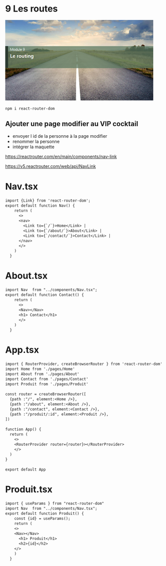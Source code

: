# 9 Les routes
![module-9](../img/09/module-9.png)
```
npm i react-router-dom
```
## Ajouter une page modifier au VIP cocktail
- envoyer l id de la personne à la page modifier
- renommer la personne
- intégrer la maquette


https://reactrouter.com/en/main/components/nav-link  

https://v5.reactrouter.com/web/api/NavLink
  

# Nav.tsx
```tsx
import {Link} from 'react-router-dom';
export default function Nav() {
    return (
      <>
      <nav>
        <Link to={`/`}>Home</Link> | 
        <Link to={`/about/`}>About</Link> |
        <Link to={`/contact/`}>Contact</Link> |
      </nav>
      </>
    )  
  }
```

# About.tsx
```tsx
import Nav  from "../components/Nav.tsx";
export default function Contact() {
    return (
      <>
      <Nav></Nav>
      <h1> Contact</h1>
      </>
    )  
  }
```

# App.tsx
```tsx
import { RouterProvider, createBrowserRouter } from 'react-router-dom'
import Home from './pages/Home'
import About from './pages/About'
import Contact from './pages/Contact'
import Produit from './pages/Produit'

const router = createBrowserRouter([
  {path :"/", element:<Home />},
  {path :"/about", element:<About />},
  {path :"/contact", element:<Contact />},
  {path :"/produit/:id", element:<Produit />},
])

function App() {
  return (
    <>
    <RouterProvider router={router}></RouterProvider>
    </>
  )
}

export default App
```

# Produit.tsx
```tsx
import { useParams } from "react-router-dom"
import Nav  from "../components/Nav.tsx";
export default function Produit() {
    const {id} = useParams();
    return (
    <>
    <Nav></Nav>
      <h1> Produit</h1>
      <h2>{id}</h2>
    </>
    )  
  }
  ```

  